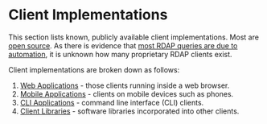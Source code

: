 # Client Implementations

This section lists known, publicly available client implementations. Most are [open source](https://en.wikipedia.org/wiki/Open_source).
As there is evidence that [most RDAP queries are due to automation](../misc/uses.md#who-actually-uses-rdap), it is unknown how many proprietary RDAP clients exist.

Client implementations are broken down as follows:

1. [Web Applications](web_applications.md) - those clients running inside a web browser.
1. [Mobile Applications](mobile_applications.md) - clients on mobile devices such as phones.
1. [CLI Applications](cli_applications.md) - command line interface (CLI) clients.
1. [Client Libraries](libraries.md) - software libraries incorporated into other clients.
